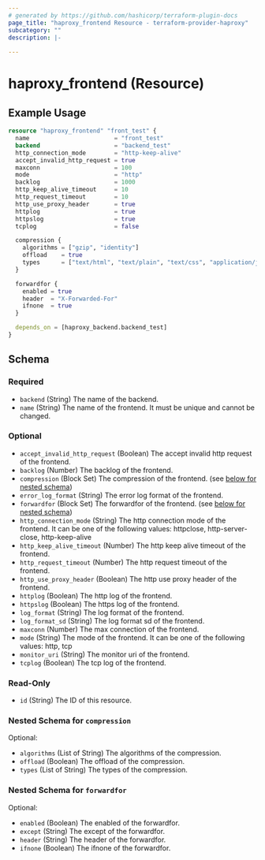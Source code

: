 ```yaml
---
# generated by https://github.com/hashicorp/terraform-plugin-docs
page_title: "haproxy_frontend Resource - terraform-provider-haproxy"
subcategory: ""
description: |-
  
---
```


# haproxy_frontend (Resource)



## Example Usage

```terraform
resource "haproxy_frontend" "front_test" {
  name                        = "front_test"
  backend                     = "backend_test"
  http_connection_mode        = "http-keep-alive"
  accept_invalid_http_request = true
  maxconn                     = 100
  mode                        = "http"
  backlog                     = 1000
  http_keep_alive_timeout     = 10
  http_request_timeout        = 10
  http_use_proxy_header       = true
  httplog                     = true
  httpslog                    = true
  tcplog                      = false

  compression {
    algorithms = ["gzip", "identity"]
    offload    = true
    types      = ["text/html", "text/plain", "text/css", "application/javascript"]
  }

  forwardfor {
    enabled = true
    header  = "X-Forwarded-For"
    ifnone  = true
  }

  depends_on = [haproxy_backend.backend_test]
}
```

<!-- schema generated by tfplugindocs -->
## Schema

### Required

- `backend` (String) The name of the backend.
- `name` (String) The name of the frontend. It must be unique and cannot be changed.

### Optional

- `accept_invalid_http_request` (Boolean) The accept invalid http request of the frontend.
- `backlog` (Number) The backlog of the frontend.
- `compression` (Block Set) The compression of the frontend. (see [below for nested schema](#nestedblock--compression))
- `error_log_format` (String) The error log format of the frontend.
- `forwardfor` (Block Set) The forwardfor of the frontend. (see [below for nested schema](#nestedblock--forwardfor))
- `http_connection_mode` (String) The http connection mode of the frontend. It can be one of the following values: httpclose, http-server-close, http-keep-alive
- `http_keep_alive_timeout` (Number) The http keep alive timeout of the frontend.
- `http_request_timeout` (Number) The http request timeout of the frontend.
- `http_use_proxy_header` (Boolean) The http use proxy header of the frontend.
- `httplog` (Boolean) The http log of the frontend.
- `httpslog` (Boolean) The https log of the frontend.
- `log_format` (String) The log format of the frontend.
- `log_format_sd` (String) The log format sd of the frontend.
- `maxconn` (Number) The max connection of the frontend.
- `mode` (String) The mode of the frontend. It can be one of the following values: http, tcp
- `monitor_uri` (String) The monitor uri of the frontend.
- `tcplog` (Boolean) The tcp log of the frontend.

### Read-Only

- `id` (String) The ID of this resource.

<a id="nestedblock--compression"></a>
### Nested Schema for `compression`

Optional:

- `algorithms` (List of String) The algorithms of the compression.
- `offload` (Boolean) The offload of the compression.
- `types` (List of String) The types of the compression.


<a id="nestedblock--forwardfor"></a>
### Nested Schema for `forwardfor`

Optional:

- `enabled` (Boolean) The enabled of the forwardfor.
- `except` (String) The except of the forwardfor.
- `header` (String) The header of the forwardfor.
- `ifnone` (Boolean) The ifnone of the forwardfor.
